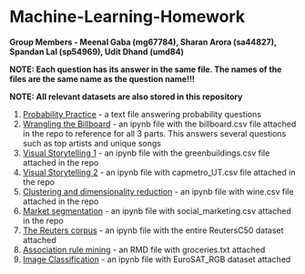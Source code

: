 # Machine-Learning-Homework
**Group Members - Meenal Gaba (mg67784), Sharan Arora (sa44827), Spandan Lal (sp54969), Udit Dhand (umd84)**

**NOTE: Each question has its answer in the same file. The names of the files are the same name as the question name!!!**

**NOTE: All relevant datasets are also stored in this repository**

1. [Probability Practice](https://github.com/sa44827/Machine-Learning-Homework/blob/main/Probability%20Practice) - a text file answering probability questions 
2. [Wrangling the Billboard](https://github.com/sa44827/Machine-Learning-Homework/blob/main/Wrangling%20the%20Billboard.ipynb) - an ipynb file with the billboard.csv file attached in the repo to reference for all 3 parts. This answers several questions such as top artists and unique songs
3. [Visual Storytelling 1](https://github.com/sa44827/Machine-Learning-Homework/blob/main/Visual%20Story%20Telling%20Part%201%20Green%20Buildings.ipynb) - an ipynb file with the greenbuildings.csv file attached in the repo
4. [Visual Storytelling 2](https://github.com/sa44827/Machine-Learning-Homework/blob/main/Visual%20Story%20Telling%20Part%202%20-%20Capital%20Metro%20data.ipynb) - an ipynb file with capmetro_UT.csv file attached in the repo
5. [Clustering and dimensionality reduction](https://github.com/sa44827/Machine-Learning-Homework/blob/main/Clustering%20and%20dimensionality%20reduction.ipynb) - an ipynb file with wine.csv file attached in the repo
6. [Market segmentation](https://github.com/sa44827/Machine-Learning-Homework/blob/main/Market%20segmentation.ipynb) - an ipynb file with social_marketing.csv attached in the repo
7. [The Reuters corpus](https://github.com/sa44827/Machine-Learning-Homework/blob/main/The%20Reuters%20corpus.ipynb) - an ipynb file with the entire ReutersC50 dataset attached
8. [Association rule mining](https://github.com/sa44827/Machine-Learning-Homework/blob/main/Association%20rule%20mining.Rmd) - an RMD file with groceries.txt attached
9. [Image Classification](https://github.com/sa44827/Machine-Learning-Homework/blob/main/Image%20Classification.ipynb) - an ipynb file with EuroSAT_RGB dataset attached
